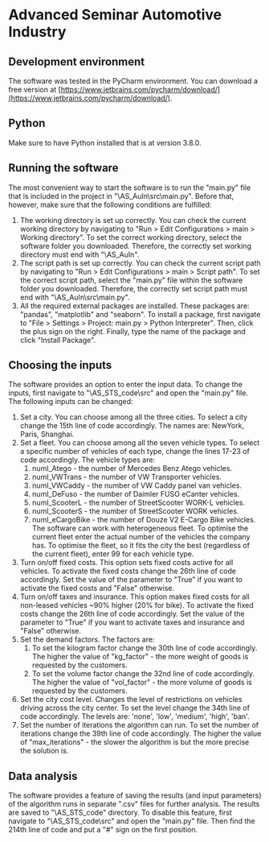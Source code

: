 # Advanced Seminar Automotive Industry

## Development environment
The software was tested in the PyCharm environment. 
You can download a free version at [https://www.jetbrains.com/pycharm/download/](https://www.jetbrains.com/pycharm/download/).
## Python
Make sure to have Python installed that is at version 3.8.0.
## Running the software
The most convenient way to start the software is to run the "main.py" file that is included in the project in "\AS_AuIn\src\main.py".
Before that, however, make sure that the following conditions are fulfilled:
1. The working directory is set up correctly. You can check the current working directory by navigating to "Run > Edit Configurations > main > Working directory". To set the correct working directory, select the software folder you downloaded. Therefore, the correctly set working directory must end with "\AS_AuIn".
2. The script path is set up correctly. You can check the current script path by navigating to "Run > Edit Configurations > main > Script path". To set the correct script path, select the "main.py" file within the software folder you downloaded. Therefore, the correctly set script path must end with "\AS_AuIn\src\main.py".
3. All the required external packages are installed. These packages are: "pandas", "matplotlib" and "seaborn". To install a package, first navigate to "File > Settings > Project: main.py > Python Interpreter". Then, click the plus sign on the right. Finally, type the name of the package and click "Install Package".
## Choosing the inputs
The software provides an option to enter the input data. To change the inputs, first navigate to "\AS_STS_code\src" and open the "main.py" file. The following inputs can be changed:
1. Set a city. You can choose among all the three cities. To select a city change the 15th line of code accordingly. The names are: NewYork, Paris, Shanghai.
2. Set a fleet. You can choose among all the seven vehicle types. To select a specific number of vehicles of each type, change the lines 17-23 of code accordingly. The vehicle types are:
   1. numI_Atego      - the number of Mercedes Benz Atego vehicles.
   2. numI_VWTrans    - the number of VW Transporter vehicles.
   3. numI_VWCaddy    - the number of VW Caddy panel van vehicles.
   4. numI_DeFuso     - the number of Daimler FUSO eCanter vehicles.
   5. numI_ScooterL   - the number of StreetScooter WORK-L vehicles.
   6. numI_ScooterS   - the number of StreetScooter WORK vehicles.
   7. numI_eCargoBike - the number of Douze V2 E-Cargo Bike vehicles.
The software can work with heterogeneous fleet. To optimise the current fleet enter the actual number of the vehicles the company has. To optimise the fleet, so it fits the city the best (regardless of the current fleet), enter 99 for each vehicle type. 
3. Turn on/off fixed costs. This option sets fixed costs active for all vehicles. To activate the fixed costs change the 26th line of code accordingly. Set the value of the parameter to "True" if you want to activate the fixed costs and "False" otherwise.
4. Turn on/off taxes and insurance. This option makes fixed costs for all non-leased vehicles ~90% higher (20% for bike). To activate the fixed costs change the 26th line of code accordingly. Set the value of the parameter to "True" if you want to activate taxes and insurance and "False" otherwise.
5. Set the demand factors. The factors are:
   1. To set the kilogram factor change the 30th line of code accordingly. The higher the value of "kg_factor" - the more weight of goods is requested by the customers.
   2. To set the volume factor change the 32nd line of code accordingly. The higher the value of "vol_factor" - the more volume of goods is requested by the customers.
6. Set the city cost level. Changes the level of restrictions on vehicles driving across the city center. To set the level change the 34th line of code accordingly. The levels are: 'none', 'low', 'medium', 'high', 'ban'.
7. Set the number of iterations the algorithm can run. To set the number of iterations change the 39th line of code accordingly. The higher the value of "max_iterations" - the slower the algorithm is but the more precise the solution is.
## Data analysis
The software provides a feature of saving the results (and input parameters) of the algorithm runs in separate ".csv" files for further analysis. The results are saved to "\AS_STS_code" directory. To disable this feature, first navigate to "\AS_STS_code\src" and open the "main.py" file. Then find the 214th line of code and put a "#" sign on the first position.
